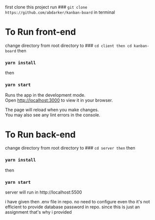 first clone this project run ### `git clone https://github.com/abdarker/kanban-board` in terminal

# To Run front-end

change directory from root directory to ### `cd client then cd kanban-board`
then

### `yarn install`

then

### `yarn start`

Runs the app in the development mode.\
Open [http://localhost:3000](http://localhost:3000) to view it in your browser.

The page will reload when you make changes.\
You may also see any lint errors in the console.

# To Run back-end

change directory from root directory to ### `cd server then`
then

### `yarn install`

then

### `yarn start`

server will run in http://localhost:5500

i have given then .env file in repo. no need to configure even tho it's not efficient to provide database password in repo.
since this is just an assignment that's why i provided
